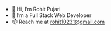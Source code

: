 - 👋 Hi, I’m Rohit Pujari
- 👀 I’m a Full Stack Web Developer
- 📫 Reach me at rohit10231@gmail.com

<!---
rohitpujari1144/rohitpujari1144 is a ✨ special ✨ repository because its `README.md` (this file) appears on your GitHub profile.
You can click the Preview link to take a look at your changes.
--->
